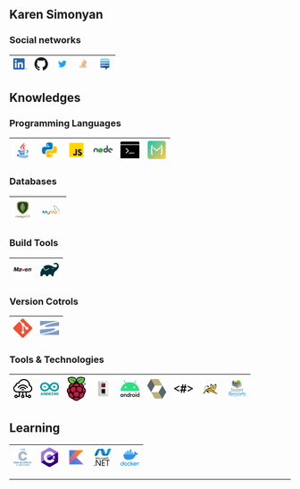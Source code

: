 ## Karen Simonyan

### Social networks

| [<img src="https://raw.githubusercontent.com/KarenSimonyan/KarenSimonyan/master/img/social/linkedin.png" alt="LinkedIn logo" width="24">](https://www.linkedin.com/in/simonyankaren/) | [<img src="https://raw.githubusercontent.com/KarenSimonyan/KarenSimonyan/master/img/social/github.png" alt="github logo" width="24">](https://github.com/KarenSimonyan) | [<img src="https://raw.githubusercontent.com/KarenSimonyan/KarenSimonyan/master/img/social/twitter.png" alt="twitter logo" width="24">](https://twitter.com/SimonyanKaren) | [<img src="https://raw.githubusercontent.com/KarenSimonyan/KarenSimonyan/master/img/social/stack_overflow.png" alt="StackOverflow logo" width="24">](https://stackoverflow.com/users/2838911/karen-simonyan) | [<img src="https://raw.githubusercontent.com/KarenSimonyan/KarenSimonyan/master/img/social/stack_exchange.png" alt="StackExchange logo" width="24">](https://stackexchange.com/users/3382074/karen-simonyan) 
|---|---|---|---|---|

## Knowledges

### Programming Languages


| [<img src="https://raw.githubusercontent.com/KarenSimonyan/KarenSimonyan/master/img/lang/java.png" alt="Java logo" width="34">](https://www.java.com/)  | [<img src="https://raw.githubusercontent.com/KarenSimonyan/KarenSimonyan/master/img/lang/python.png" alt="Python logo" width="34">](https://www.python.org/)  | [<img src="https://raw.githubusercontent.com/KarenSimonyan/KarenSimonyan/master/img/lang/javascript.png" alt="JavaScript logo" width="34">](https://www.w3schools.com/js/g/) | [<img src="https://raw.githubusercontent.com/KarenSimonyan/KarenSimonyan/master/img/lang/nodejs.png" alt="NodeJs logo" width="34">](https://nodejs.org/)  | [<img src="https://raw.githubusercontent.com/KarenSimonyan/KarenSimonyan/master/img/lang/bash.png" alt="Bash logo" width="34">](https://www.gnu.org/software/bash/)  | [<img src="https://raw.githubusercontent.com/KarenSimonyan/KarenSimonyan/master/img/lang/mita.svg" alt="Mita logo" width="34">](https://www.eclipse.org/mita/) |  
|---|---|---|---|---|---|

### Databases


| [<img src="https://raw.githubusercontent.com/KarenSimonyan/KarenSimonyan/master/img/db/mongo.png" alt="MongoDB logo" width="34">](https://www.mongodb.com/)  | [<img src="https://raw.githubusercontent.com/KarenSimonyan/KarenSimonyan/master/img/db/mysql.svg" alt="MySQL logo" width="40">](https://www.mysql.com/)  |  
|---|---|

### Build Tools

|[<img src="https://raw.githubusercontent.com/KarenSimonyan/KarenSimonyan/master/img/build_tool/maven.png" alt="Maven logo" width="34">](https://maven.apache.org/)  |   [<img src="https://raw.githubusercontent.com/KarenSimonyan/KarenSimonyan/master/img/build_tool/gradle.png" alt="Gradle logo" width="34">](https://gradle.org/)  | 
|---|---|


### Version Cotrols

|[<img src="https://raw.githubusercontent.com/KarenSimonyan/KarenSimonyan/master/img/vc/git.png" alt="Git logo" width="34">](https://git-scm.com/)  |   [<img src="https://raw.githubusercontent.com/KarenSimonyan/KarenSimonyan/master/img/vc/svn.png" alt="SVN logo" width="34">](https://subversion.apache.org/)  | 
|---|---|


### Tools & Technologies

| [<img src="https://raw.githubusercontent.com/KarenSimonyan/KarenSimonyan/master/img/tool/iot.png" alt="IoT logo" width="34">](https://en.wikipedia.org/wiki/Internet_of_things)  | [<img src="https://raw.githubusercontent.com/KarenSimonyan/KarenSimonyan/master/img/tool/arduino.png" alt="Arduino logo" width="34">](https://www.arduino.cc/)  |  [<img src="https://raw.githubusercontent.com/KarenSimonyan/KarenSimonyan/master/img/tool/raspberry_pi.png" alt="Raspberry Pi logo" width="34">](https://www.raspberrypi.org/)  |  [<img src="https://raw.githubusercontent.com/KarenSimonyan/KarenSimonyan/master/img/tool/bosch_xdk.png" alt="Bosch XDK logo" width="34">](https://developer.bosch.com/web/xdk)  |  [<img src="https://raw.githubusercontent.com/KarenSimonyan/KarenSimonyan/master/img/tool/android.png" alt="Android logo" width="34">](https://www.android.com/)  |  [<img src="https://raw.githubusercontent.com/KarenSimonyan/KarenSimonyan/master/img/tool/hibernate.png" alt="Hibernate logo" width="34">](https://hibernate.org/) |  [<img src="https://raw.githubusercontent.com/KarenSimonyan/KarenSimonyan/master/img/tool/freemarker.png" alt="Freemarker logo" width="34">](https://freemarker.apache.org/)  |  [<img src="https://raw.githubusercontent.com/KarenSimonyan/KarenSimonyan/master/img/tool/tomcat.png" alt="Tomcat logo" width="34">](http://tomcat.apache.org/)  |   [<img src="https://raw.githubusercontent.com/KarenSimonyan/KarenSimonyan/master/img/tool/jasper_reports.png" alt="JasperReports logo" width="34">](https://community.jaspersoft.com/project/jasperreports-library)  | 
|---|---|---|---|---|---|---|---|---|

## Learning

|[<img src="https://raw.githubusercontent.com/KarenSimonyan/KarenSimonyan/master/img/lang/c.png" alt="C logo" width="34">](https://en.wikipedia.org/wiki/C_(programming_language))  |   [<img src="https://raw.githubusercontent.com/KarenSimonyan/KarenSimonyan/master/img/lang/c_sharp.svg" alt="C# logo" width="34">](https://en.wikipedia.org/wiki/C_Sharp_(programming_language))  |  [<img src="https://raw.githubusercontent.com/KarenSimonyan/KarenSimonyan/master/img/lang/kotlin.png" alt="Kotlin logo" width="34">](https://kotlinlang.org/)  | [<img src="https://raw.githubusercontent.com/KarenSimonyan/KarenSimonyan/master/img/tool/dotnet.png" alt=".Net logo" width="34">](https://dotnet.microsoft.com/)  |   [<img src="https://raw.githubusercontent.com/KarenSimonyan/KarenSimonyan/master/img/tool/docker.png" alt="Docker logo" width="34">](https://www.docker.com/)  | 
|---|---|---|---|---|
---


<!--
**KarenSimonyan/KarenSimonyan** is a ✨ _special_ ✨ repository because its `README.md` (this file) appears on your GitHub profile.

Here are some ideas to get you started:

- 🔭 I’m currently working on ...
- 🌱 I’m currently learning ...
- 👯 I’m looking to collaborate on ...
- 🤔 I’m looking for help with ...
- 💬 Ask me about ...
- 📫 How to reach me: ...
- 😄 Pronouns: ...
- ⚡ Fun fact: ...
-->
